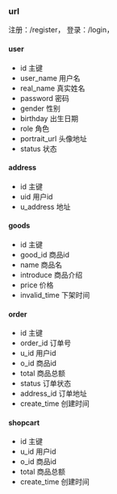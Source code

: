 ### url
注册：/register，
登录：/login，

#### user

- id 主键
- user_name 用户名
- real_name 真实姓名
- password 密码
- gender 性别
- birthday 出生日期
- role 角色
- portrait_url 头像地址
- status 状态

#### address

- id 主键
- uid 用户id
- u_address 地址

#### goods

- id 主键
- good_id 商品id
- name 商品名
- introduce 商品介绍
- price 价格
- invalid_time 下架时间

#### order

- id 主键
- order_id 订单号
- u_id 用户id
- o_id 商品id
- total 商品总额
- status 订单状态
- address_id 订单地址 
- create_time 创建时间

#### shopcart

- id 主键
- u_id 用户id
- o_id 商品id
- total 商品总额
- create_time 创建时间
